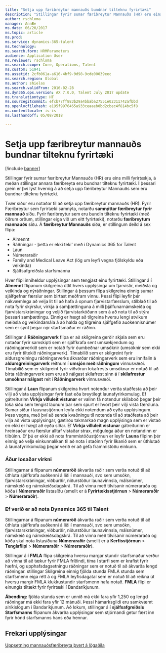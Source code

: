 ```yaml
---
title: "Setja upp færibreytur mannauðs bundnar tilteknu fyrirtæki"
description: "Stillingar fyrir sumar færibreytur Mannauðs (HR) eru eins milli fyrirtækja, á meðan stillingar annara færibreyta eru bundnar tilteknu fyrirtæki. Í þessari grein er því lýst hvernig á að setja upp færibreytur Mannauðs sem eru bundnar tilteknu fyrirtæki."
author: rschloma
manager: AnnBe
ms.date: 06/20/2017
ms.topic: article
ms.prod: 
ms.service: dynamics-365-talent
ms.technology: 
ms.search.form: HRMParameters
audience: Application User
ms.reviewer: rschloma
ms.search.scope: Core, Operations, Talent
ms.custom: 51941
ms.assetid: 2cfb061a-a616-4bf9-9d98-9cde00039eec
ms.search.region: Global
ms.author: shielas
ms.search.validFrom: 2016-02-28
ms.dyn365.ops.version: AX 7.0.0, Talent July 2017 update
ms.translationtype: HT
ms.sourcegitcommit: efcb77ff883b29a4bbaba27551e02311742afbbd
ms.openlocfilehash: e195f9976465a933ceaaeb0bd2cbec4f814bc5f8
ms.contentlocale: is-is
ms.lasthandoff: 05/08/2018

---
```


# <a name="set-up-company-specific-hr-parameters"></a>Setja upp færibreytur mannauðs bundnar tilteknu fyrirtæki

[!include [banner](includes/banner.md)]

Stillingar fyrir sumar færibreytur Mannauðs (HR) eru eins milli fyrirtækja, á meðan stillingar annara færibreyta eru bundnar tilteknu fyrirtæki. Í þessari grein er því lýst hvernig á að setja upp færibreytur Mannauðs sem eru bundnar tilteknu fyrirtæki.

Tvær síður eru notaðar til að setja upp færibreytur mannauðs (HR). Fyrir Færibreytur sem fyrirtæki samnýta, notarðu **samnýttar færibreytur fyrir mannauð** síðu. Fyrir færibreytur sem eru bundin tilteknu fyrirtæki (með öðrum orðum, stillingar eiga við um eitt fyrirtæki), notarðu **færibreytum mannauðs** síðu. Á **færibreytur Mannauðs** síða, er stillingum deild á sex flipa:

-   Almennt
-   Ráðningar - þetta er ekki teki' með í Dynamics 365 for Talent
-   Laun
-   Númeraraðir
-   Family and Medical Leave Act (lög um leyfi vegna fjölskyldu eða veikinda)
-   Sjálfsafgreiðsla starfsmanna

Hver flipi inniheldur upplýsingar sem tengjast einu fyrirtæki. Stillingar á í **Almennt** flipanum skilgreina útlit hvers upplýsinga um fjarvistir, meiðsla og veikinda og nýráðningar. Stillingar á þessum flipa skilgreina einnig sumar sjálfgefnar færslur sem birtast meðfram vinnu. Þessi flipi leyfir þér nákvæmlega að velja lit til að hafa á opnum fjarvistarfærslum, stílblað til að nota fyrir skýrslur, virkja á samþættinguna á milli þjálfunarnámskeiða og fjarvistarskráningar og veljið fjarvistarkóðann sem á að nota til að stýra þessari samþættingu. Einnig er hægt að tilgreina hversu lengi atvikum meiðsla og veikindamála á að halda og tilgreina sjálfgefið auðkennisnúmer sem er sýnt þegar nýr starfsmaður er ráðinn. 

Stillingar á **Ráðningarverk** flipa er að skilgreina gerðir skjala sem eru notaðar fyrir samskipti sem er sjálfkrafa sent umsækjendum og ráðningarverkið sem er notað fyrir óumbeðnar umsóknir (umsóknir sem ekki eru fyrir tiltekið ráðningarverk). Tímabilið sem er skilgreint fyrir aldursgreiningu ráðningarverks ákvarðar ráðningarverk sem eru innifalin á **aldursgreiningarverk** reitnum í **umsjón með ráðningum** vinnusvæði. Tímabilið sem er skilgreint fyrir viðvörun lokafrests umsóknar er notað til að birta ráðningarverk sem eru að nálgast skilafrest sinn á í **skilafrestur umsóknar nálgast** reit í **Ráðningarverk** vinnusvæði. 

Stillingar á **Laun** flipanum skilgreina hvort notendur verða staðfesta að þeir vilji að vista upplýsingar fyrir fast eða breytilegt launafyrirkomulag. Ef gátreiturinn **Virkja villuleit vistunar** er valinn fá notendur skilaboð þegar þeir loka síðu sem tengist launum þar sem spurt er hvort þeir vilji vista færsluna. Sumar síður í lausnastjórnun leyfa ekki notendum að eyða upplýsingum. Þess vegna, með því að senda kvaðningu til notenda til að staðfesta að þeir vilja að vista upplýsingar, gætirðu takmarkað magn upplýsinga sem er vistað en ekki er hægt að eyða síðar. Ef **Virkja villuleit vistunar** gátreiturinn er hreinsaður eru færslur alltaf vistaðar strax, mögulega áður en notandinn er tilbúinn. Ef þú er ekki að nota frammistöðustjórnun er leyfir **Launa** flipinn þér einnig að velja einkunnalíkan til að nota í staðinn fyrir líkanið sem er úthlutað á launafyrirkomulag þegar verið er að gefa frammistöðu einkunn. 

### <a name="previously-released-functionality"></a>Áður losaðar virkni
Stillingarnar á flipanum **númeraröð** ákvarða raðir sem verða notuð til að úthluta sjálfkrafa auðkenni á liði í mannauði, svo sem umsókn, fjarvistarskráningar, viðburðir, niðurstöður launavinnsla, málsnúmer, námskeið og námskeiðsdagskrá. Til að vinna með tilvísanir númeraraða og kóða í **Númeraraðir** listasíðu (smellt er á **Fyrirtækisstjórnun** &gt; **Númeraraðir** &gt; **Númeraraðir**).

### <a name="if-youre-using-dynamics-365-for-talent"></a>Ef verið er að nota Dynamics 365 til Talent
Stillingarnar á flipanum **númeraröð** ákvarða raðir sem verða notuð til að úthluta sjálfkrafa auðkenni á liði í mannauði, svo sem umsókn, fjarvistarskráningar, viðburðir, niðurstöður launavinnsla, málsnúmer, námskeið og námskeiðsdagskrá. Til að vinna með tilvísanir númeraraða og kóða skal nota listasíðuna **Númeraraðir** (smellt er á **Kerfisstjórnun** &gt; **Tenglaflipi** &gt; **Númeraraðir** &gt; **Númeraraðir**). 

Stillingar á í **FMLA** flipa skilgreina hversu margar stundir starfsmaður verður að vinna til að tækur fyrir FMLA fríðindi, tíma í starfi sem er krafist fyrir hæfni, og upphafsdagsetningu ráðningar sem er notuð til að ákvarða lengd ráðningar. stillingar Skilgreina einnig fjölda stunda FMLA stunda sem starfsmenn eiga rétt á og FMLA leyfisdagatal sem er notuð til að reikna út hversu margir FMLA klukkustundir starfsmenn hafa notað. **FMLA** flipi er einungis tiltækt fyrir fyrirtæki í Bandaríkjunum. 

**Ábending:** fjölda stunda sem er unnið má ekki fara yfir 1,250 og lengd ráðningar má ekki fara yfir 12 mánuði. Þessi hámarksgildi eru samkvæmt alríkislögum í Bandaríkjunum. Að lokum, stillingar á í **sjálfsafgreiðslu Starfsmanns** flipanum ákvarða upplýsingar sem stjórnandi getur fært inn fyrir hönd starfsmanns hans eða hennar.

<a name="additional-resources"></a>Frekari upplýsingar
--------

[Uppsetning mannauðsfæribreyta þvert á lögaðila](set-up-hr-parameters-across-legal-entities.md)




